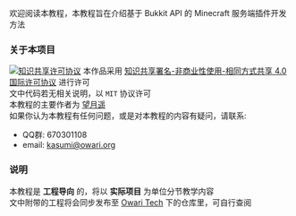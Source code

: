欢迎阅读本教程，本教程旨在介绍基于 Bukkit API 的 Minecraft 服务端插件开发方法  

### 关于本项目
<a rel="license" href="http://creativecommons.org/licenses/by-nc-sa/4.0/"><img alt="知识共享许可协议" style="border-width:0" src="https://i.creativecommons.org/l/by-nc-sa/4.0/88x31.png" /></a>
本作品采用 <a rel="license" href="http://creativecommons.org/licenses/by-nc-sa/4.0/">知识共享署名-非商业性使用-相同方式共享 4.0 国际许可协议</a> 进行许可  
文中代码若无相关说明，以 ```MIT``` 协议许可  
本教程的主要作者为 [望月遥](https://github.com/KouyouX)  
如果你认为本教程有任何问题，或是对本教程的内容有疑问，请联系:  
- QQ群: 670301108
- email: <kasumi@owari.org>

### 说明
本教程是 __工程导向__ 的，将以 __实际项目__ 为单位分节教学内容  
文中附带的工程将会同步发布至 [Owari Tech](https://github.com/OwariTech/) 下的仓库里，可自行查阅  

